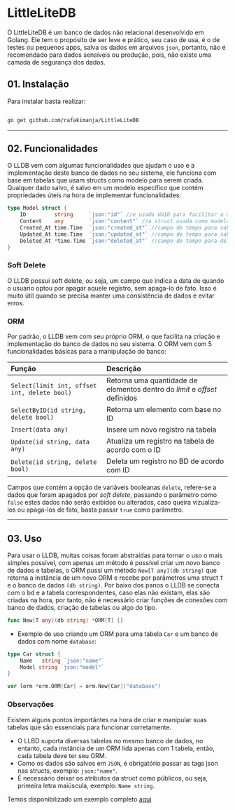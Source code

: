 # LittleLiteDB

O LittleLiteDB é um banco de dados não relacional desenvolvido em Golang. Ele tem o propósito de ser leve e prático, seu caso de usa, é o de testes ou pequenos apps,
salva os dados em arquivos ```json```, portanto, não é recomendado para dados sensíveis ou produção, pois, não existe uma camada de segurança dos dados.

## 01. Instalação

Para instalar basta realizar:
```bash

go get github.com/rafakimanja/LittleLiteDB
```

***

## 02. Funcionalidades

O LLDB vem com algumas funcionalidades que ajudam o uso e a implementação deste banco de dados no seu sistema, ele funciona com base em tabelas que usam structs como modelo para serem criada. 
Qualquer dado salvo, é salvo em um modelo específico que contém propriedades úteis na hora de implementar funcionalidades:
```go
type Model struct {
	ID         string     `json:"id"` //e usado UUID para facilitar a manipulação dos dados
	Content    any        `json:"content"` //a struct usada como modelo
	Created_At time.Time  `json:"created_at"` //campo de tempo para saber quando o registro foi criado
	Updated_At time.Time  `json:"updated_at"` //campo de tempo para saber quando o registro foi atualizado
	Deleted_At *time.Time `json:"deleted_at"` //campo de tempo para definir uma exclusao logica do registro
}
```

### Soft Delete

O LLDB possui soft delete, ou seja, um campo que indica a data de quando o usuario optou por apagar aquele registro, sem apaga-lo de fato. Isso é muito útil quando se precisa manter uma consistência de dados e evitar erros.

### ORM
Por padrão, o LLDB vem com seu próprio ORM, o que facilita na criação e implementação do banco de dados no seu sistema. O ORM vem com 5 funcionalidades básicas para a manipulação do banco:

| Função | Descrição |
:-------|:---------
`Select(limit int, offset int, delete bool)`| Retorna uma quantidade de elementos dentro do _limit_ e _offset_ definidos
`SelectByID(id string, delete bool)` | Retorna um elemento com base no ID
`Insert(data any)` | Insere um novo registro na tabela
`Update(id string, data any)` | Atualiza um registro na tabela de acordo com o ID
`Delete(id string, delete bool)` | Deleta um registro no BD de acordo com ID

Campos que contém a opção de variáveis booleanas `delete`, refere-se a dados que foram apagados por _soft delete_, passando o parâmetro como `false` estes dados não serão exibidos ou alterados, caso queira vizualiza-los ou apaga-los de fato, basta passar `true` como parâmetro. 

***

## 03. Uso

Para usar o LLDB, muitas coisas foram abstraídas para tornar o uso o mais simples possível, com apenas um método é possível criar um novo banco de dados e tabelas, o ORM pussí um método `New[T any](db string)` que retorna a instância de um novo ORM e recebe por parâmetros uma struct `T` e o banco de dados `(db string)`. Por baixo dos panos o LLDB se conecta com o bd e a tabela correspondentes, caso elas não existam, elas são criadas na hora, por tanto, não é necessário criar funções de conexões com banco de dados, criação de tabelas ou algo do tipo.

```go
func New[T any](db string) *ORM[T] {}
```

* Exemplo de uso criando um ORM para uma tabela `Car` e um banco de dados com nome `database`:
```go
type Car struct {
	Name   string `json:"name"`
	Model string `json:"model"`
}

var lorm *orm.ORM[Car] = orm.New[Car]("database")
```

### Observações

Existem alguns pontos importântes na hora de criar e manipular suas tabelas que são essenciais para funcionar corretamente.

* O LLBD suporta diversas tabelas no mesmo banco de dados, no entanto, cada instância de um ORM lida apenas com 1 tabela, então, cada tabela deve ter seu ORM.
* Como os dados são salvos em `JSON`, é obrigatório passar as tags json nas structs, exemplo: `json:"name"`.
* É necessário deixar os atributos da struct como públicos, ou seja, primeira letra maiúscula, exemplo: `Name string`.


Temos disponibilizado um exemplo completo [aqui](/examples/car_example.go)
